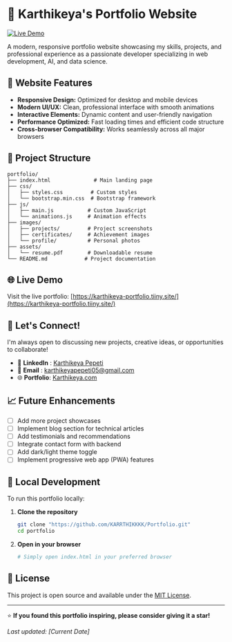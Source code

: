 # 🚀 Karthikeya's Portfolio Website

[![Live Demo](https://img.shields.io/badge/Live%20Demo-Visit%20Site-blue?style=for-the-badge)](https://karthikeya-portfolio.tiiny.site/)

A modern, responsive portfolio website showcasing my skills, projects, and professional experience as a passionate developer specializing in web development, AI, and data science.
<!--
## 🌟 About
I'm a passionate developer who loves to learn new technologies and tools. This portfolio highlights my expertise in **ASP.NET Core**, **Linux commands & shell scripting**, **SQL**, **Machine Learning**, **Artificial Intelligence**, and **Data Science**. I enjoy building impactful web applications, scalable APIs, and crafting clean, maintainable code. Currently, I'm enhancing my expertise in Integration & Microservices practices.

## 🛠️ Technical Skills
### Programming Languages
- **C#** - Primary language for web development
- **SQL** - Database management and queries
- **Python** - Data science and machine learning
- **Shell Scripting** - Linux automation

### Frameworks & Technologies
- **ASP.NET Core 8** - Web application development
- **MVC Architecture** - Model-View-Controller pattern
- **Bootstrap** - Responsive UI framework

### Specialized Areas
- 🤖 **Artificial Intelligence**
- 📊 **Data Science**
- 🧠 **Machine Learning**
- 🔄 **SDLC & STLC** (Software Development & Testing Life Cycles)
-->
<!--
## 💼 Featured Projects

### 🛒 E-Commerce Platform
**Domain:** Web Development  
**Tech Stack:** C#, ASP.NET Core 8 MVC, Entity Framework Core, SQL Server, Razor Pages, Bootstrap

A comprehensive shoe store web application featuring:
- Dynamic product catalog
- User authentication and authorization
- Shopping cart functionality
- Order management system
- Responsive design across all devices
- Clean, maintainable codebase
*More projects coming soon...*

## 💼 Professional Experience

### AI Intern | Tech Mahindra
**Duration:** Sep-Nov 2024  
📜 [View Certificate](https://drive.google.com/file/d/1lgi5G2WtBOpWhHJkOeMf6mVKHGEMMiNA/view?usp=sharing)
-->
## 🚀 Website Features

- **Responsive Design:** Optimized for desktop and mobile devices
- **Modern UI/UX:** Clean, professional interface with smooth animations
- **Interactive Elements:** Dynamic content and user-friendly navigation
- **Performance Optimized:** Fast loading times and efficient code structure
- **Cross-browser Compatibility:** Works seamlessly across all major browsers

## 📁 Project Structure

```
portfolio/
├── index.html              # Main landing page
├── css/
│   ├── styles.css         # Custom styles
│   └── bootstrap.min.css  # Bootstrap framework
├── js/
│   ├── main.js           # Custom JavaScript
│   └── animations.js     # Animation effects
├── images/
│   ├── projects/         # Project screenshots
│   ├── certificates/     # Achievement images
│   └── profile/          # Personal photos
├── assets/
│   └── resume.pdf        # Downloadable resume
└── README.md            # Project documentation
```
## 🌐 Live Demo
Visit the live portfolio: [https://karthikeya-portfolio.tiiny.site/](https://karthikeya-portfolio.tiiny.site/)

## 🤝 Let's Connect!

I'm always open to discussing new projects, creative ideas, or opportunities to collaborate!

- 💼 **LinkedIn** : [Karthikeya Pepeti](https://www.linkedin.com/in/karthikeya-pepeti/)
- 📧 **Email**    : karthikeyapepeti05@gmail.com
- 🌐 **Portfolio**: [Karthikeya.com](https://karthikeya-portfolio.tiiny.site/)

## 📈 Future Enhancements

- [ ] Add more project showcases
- [ ] Implement blog section for technical articles
- [ ] Add testimonials and recommendations
- [ ] Integrate contact form with backend
- [ ] Add dark/light theme toggle
- [ ] Implement progressive web app (PWA) features

## 🔧 Local Development

To run this portfolio locally:

1. **Clone the repository**
   ```bash
   git clone "https://github.com/KARRTHIKKKK/Portfolio.git"
   cd portfolio
   ```

2. **Open in your browser**
   ```bash
   # Simply open index.html in your preferred browser
   ```

## 📄 License

This project is open source and available under the [MIT License]([LICENSE](https://github.com/KARRTHIKKKK/Portfolio/blob/main/LICENSE)).

---

⭐ **If you found this portfolio inspiring, please consider giving it a star!**

*Last updated: [Current Date]*

